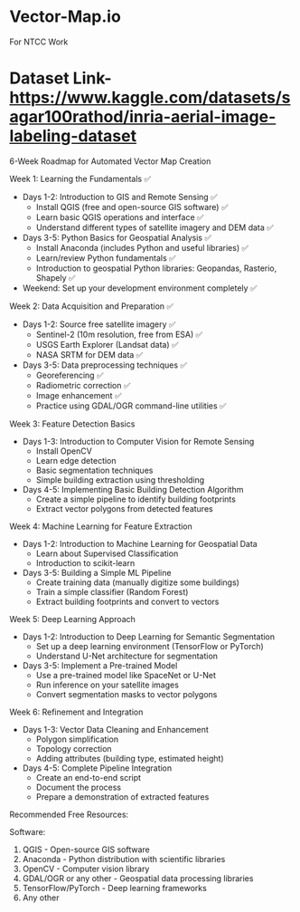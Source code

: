 # Vector-Map.io
For NTCC Work
# Dataset Link- https://www.kaggle.com/datasets/sagar100rathod/inria-aerial-image-labeling-dataset


6-Week Roadmap for Automated Vector Map Creation

Week 1: Learning the Fundamentals ✅
* Days 1-2: Introduction to GIS and Remote Sensing ✅
   * Install QGIS (free and open-source GIS software) ✅
   * Learn basic QGIS operations and interface ✅
   * Understand different types of satellite imagery and DEM data ✅
* Days 3-5: Python Basics for Geospatial Analysis ✅
   * Install Anaconda (includes Python and useful libraries) ✅
   * Learn/review Python fundamentals ✅
   * Introduction to geospatial Python libraries: Geopandas, Rasterio, Shapely ✅
* Weekend: Set up your development environment completely ✅

Week 2: Data Acquisition and Preparation ✅
* Days 1-2: Source free satellite imagery ✅
   * Sentinel-2 (10m resolution, free from ESA) ✅
   * USGS Earth Explorer (Landsat data) ✅
   * NASA SRTM for DEM data ✅
* Days 3-5: Data preprocessing techniques ✅
   * Georeferencing ✅
   * Radiometric correction ✅
   * Image enhancement ✅
   * Practice using GDAL/OGR command-line utilities ✅

Week 3: Feature Detection Basics
* Days 1-3: Introduction to Computer Vision for Remote Sensing
   * Install OpenCV
   * Learn edge detection
   * Basic segmentation techniques
   * Simple building extraction using thresholding
* Days 4-5: Implementing Basic Building Detection Algorithm
   * Create a simple pipeline to identify building footprints
   * Extract vector polygons from detected features

Week 4: Machine Learning for Feature Extraction
* Days 1-2: Introduction to Machine Learning for Geospatial Data
   * Learn about Supervised Classification
   * Introduction to scikit-learn
* Days 3-5: Building a Simple ML Pipeline
   * Create training data (manually digitize some buildings)
   * Train a simple classifier (Random Forest)
   * Extract building footprints and convert to vectors

Week 5: Deep Learning Approach
* Days 1-2: Introduction to Deep Learning for Semantic Segmentation
   * Set up a deep learning environment (TensorFlow or PyTorch)
   * Understand U-Net architecture for segmentation
* Days 3-5: Implement a Pre-trained Model
   * Use a pre-trained model like SpaceNet or U-Net
   * Run inference on your satellite images
   * Convert segmentation masks to vector polygons

Week 6: Refinement and Integration
* Days 1-3: Vector Data Cleaning and Enhancement
   * Polygon simplification
   * Topology correction
   * Adding attributes (building type, estimated height)
* Days 4-5: Complete Pipeline Integration
   * Create an end-to-end script
   * Document the process
   * Prepare a demonstration of extracted features
   
Recommended Free Resources:

Software:
1. QGIS - Open-source GIS software
2. Anaconda - Python distribution with scientific libraries
3. OpenCV - Computer vision library
4. GDAL/OGR or any other - Geospatial data processing libraries
5. TensorFlow/PyTorch - Deep learning frameworks
6. Any other
